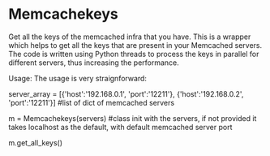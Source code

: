 Memcachekeys
============

Get all the keys of the memcached infra that you have. This is a wrapper which helps to get all the keys that are present in your Memcached servers. 
The code is written using Python threads to process the keys in parallel for different servers, thus increasing the performance.

Usage:
The usage is very straignforward:

server_array = [{'host':'192.168.0.1', 'port':'12211'}, {'host':'192.168.0.2', 'port':'12211'}] #list of dict of memcached servers

m = Memcachekeys(servers) #class init with the servers, if not provided it takes localhost as the default, with default memcached server port

m.get_all_keys() 
